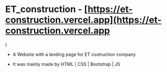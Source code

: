 # ET_construction - [https://et-construction.vercel.app](https://et-construction.vercel.app
)

- A Website with a landing page for ET costruction company

- It was mainly made by HTML | CSS | Bootstrap | JS
